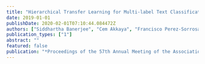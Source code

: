 ```yaml
---
title: "Hierarchical Transfer Learning for Multi-label Text Classification"
date: 2019-01-01
publishDate: 2020-02-01T07:10:44.084472Z
authors: ["Siddhartha Banerjee", "Cem Akkaya", "Francisco Perez-Sorrosal", "Kostas Tsioutsiouliklis"]
publication_types: ["1"]
abstract: ""
featured: false
publication: "*Proceedings of the 57th Annual Meeting of the Association for Computational Linguistics,*"
---
```


